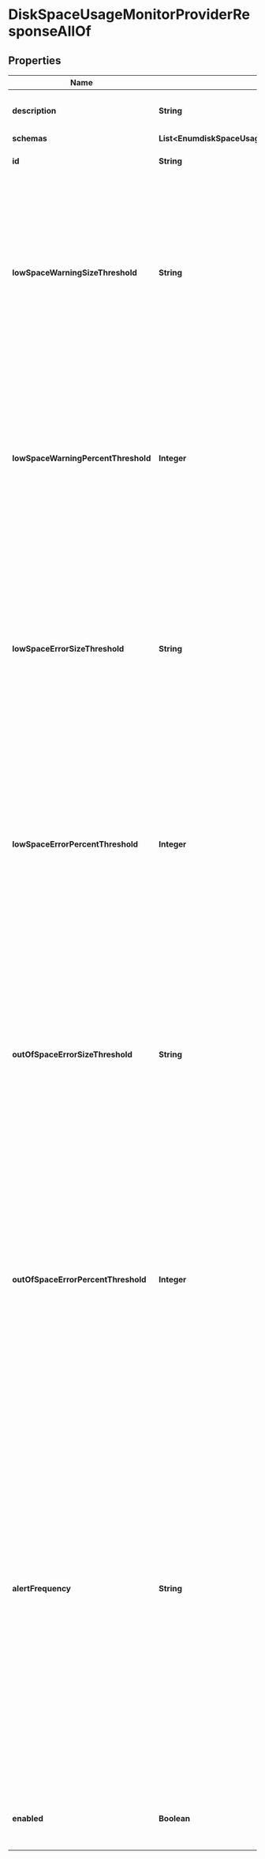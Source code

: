 

# DiskSpaceUsageMonitorProviderResponseAllOf


## Properties

| Name | Type | Description | Notes |
|------------ | ------------- | ------------- | -------------|
|**description** | **String** | A description for this Monitor Provider |  [optional] |
|**schemas** | **List&lt;EnumdiskSpaceUsageMonitorProviderSchemaUrn&gt;** |  |  [optional] |
|**id** | **String** | Name of the Monitor Provider |  [optional] |
|**lowSpaceWarningSizeThreshold** | **String** | Specifies the low space warning threshold value as an absolute amount of space. If the amount of usable disk space drops below this amount, then the Directory Server will begin generating warning alert notifications. |  [optional] |
|**lowSpaceWarningPercentThreshold** | **Integer** | Specifies the low space warning threshold value as a percentage of total space. If the amount of usable disk space drops below this amount, then the Directory Server will begin generating warning alert notifications. |  [optional] |
|**lowSpaceErrorSizeThreshold** | **String** | Specifies the low space error threshold value as an absolute amount of space. If the amount of usable disk space drops below this amount, then the Directory Server will start rejecting operations requested by non-root users. |  [optional] |
|**lowSpaceErrorPercentThreshold** | **Integer** | Specifies the low space error threshold value as a percentage of total space. If the amount of usable disk space drops below this amount, then the Directory Server will start rejecting operations requested by non-root users. |  [optional] |
|**outOfSpaceErrorSizeThreshold** | **String** | Specifies the out of space error threshold value as an absolute amount of space. If the amount of usable disk space drops below this amount, then the Directory Server will shut itself down to avoid problems that may occur from complete exhaustion of usable space. |  [optional] |
|**outOfSpaceErrorPercentThreshold** | **Integer** | Specifies the out of space error threshold value as a percentage of total space. If the amount of usable disk space drops below this amount, then the Directory Server will shut itself down to avoid problems that may occur from complete exhaustion of usable space. |  [optional] |
|**alertFrequency** | **String** | Specifies the length of time between administrative alerts generated in response to lack of usable disk space. Administrative alerts will be generated whenever the amount of usable space drops below any threshold, and they will also be generated at regular intervals as long as the amount of usable space remains below the threshold value. A value of zero indicates that alerts should only be generated when the amount of usable space drops below a configured threshold. |  [optional] |
|**enabled** | **Boolean** | Indicates whether the Monitor Provider is enabled for use. |  [optional] |




